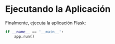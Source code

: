 # Ejecutando la Aplicación

Finalmente, ejecuta la aplicación Flask:

```python
if __name__ == '__main__':
    app.run()
```

#
